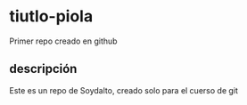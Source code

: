 # tiutlo-piola
Primer repo creado en github

## descripción
Este es un repo de Soydalto, creado solo para el cuerso de git
